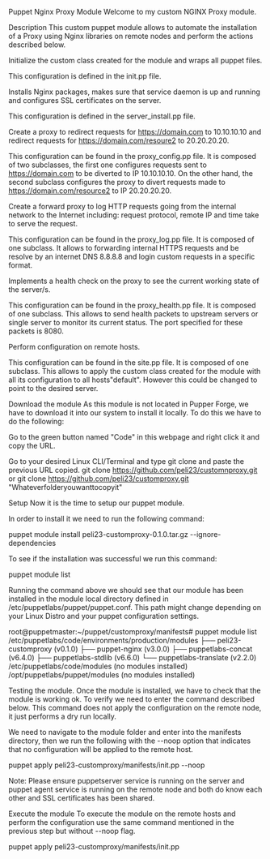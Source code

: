 Puppet Nginx Proxy Module
Welcome to my custom NGINX Proxy module.

Description
This custom puppet module allows to automate the installation of a Proxy using Nginx libraries on remote nodes and perform the actions described below.

Initialize the custom class created for the module and wraps all puppet files.

This configuration is defined in the init.pp file.

Installs Nginx packages, makes sure that service daemon is up and running and configures SSL certificates on the server.

This configuration is defined in the server_install.pp file.

Create a proxy to redirect requests for https://domain.com to 10.10.10.10 and redirect requests for https://domain.com/resoure2 to 20.20.20.20.

This configuration can be found in the proxy_config.pp file. It is composed of two subclasses, the first one configures requests sent to https://domain.com to be diverted to IP 10.10.10.10. On the other hand, the second subclass configures the proxy to divert requests made to https://domain.com/resource2 to IP 20.20.20.20.

Create a forward proxy to log HTTP requests going from the internal network to the Internet including: request protocol, remote IP and time take to serve the request.

This configuration can be found in the proxy_log.pp file. It is composed of one subclass. It allows to forwarding internal HTTPS requests and be resolve by an internet DNS 8.8.8.8 and login custom requests in a specific format.

Implements a health check on the proxy to see the current working state of the server/s.

This configuration can be found in the proxy_health.pp file. It is composed of one subclass. This allows to send health packets to upstream servers or single server to monitor its current status. The port specified for these packets is 8080.

Perform configuration on remote hosts.

This configuration can be found in the site.pp file. It is composed of one subclass. This allows to apply the custom class created for the module with all its configuration to all hosts"default". However this could be changed to point to the desired server.

Download the module
As this module is not located in Pupper Forge, we have to download it into our system to install it locally. To do this we have to do the following:

Go to the green button named "Code" in this webpage and right click it and copy the URL.

Go to your desired Linux CLI/Terminal and type git clone and paste the previous URL copied. git clone https://github.com/peli23/customnproxy.git or git clone https://github.com/peli23/customproxy.git "Whateverfolderyouwanttocopyit"

Setup
Now it is the time to setup our puppet module.

In order to install it we need to run the following command:

puppet module install peli23-customproxy-0.1.0.tar.gz --ignore-dependencies

To see if the installation was successful we run this command:

puppet module list

Running the command above we should see that our module has been installed in the module local directory defined in /etc/puppetlabs/puppet/puppet.conf. This path might change depending on your Linux Distro and your puppet configuration settings.

root@puppetmaster:~/puppet/customproxy/manifests# puppet module list /etc/puppetlabs/code/environments/production/modules ├── peli23-customproxy (v0.1.0) ├── puppet-nginx (v3.0.0) ├── puppetlabs-concat (v6.4.0) ├── puppetlabs-stdlib (v6.6.0) └── puppetlabs-translate (v2.2.0) /etc/puppetlabs/code/modules (no modules installed) /opt/puppetlabs/puppet/modules (no modules installed)

Testing the module.
Once the module is installed, we have to check that the module is working ok. To verify we need to enter the command described below. This command does not apply the configuration on the remote node, it just performs a dry run locally.

We need to navigate to the module folder and enter into the manifests directory, then we run the following with the --noop option that indicates that no configuration will be applied to the remote host.

puppet apply peli23-customproxy/manifests/init.pp --noop

Note: Please ensure puppetserver service is running on the server and puppet agent service is running on the remote node and both do know each other and SSL certificates has been shared.

Execute the module
To execute the module on the remote hosts and perform the configuration use the same command mentioned in the previous step but without --noop flag.

puppet apply peli23-customproxy/manifests/init.pp